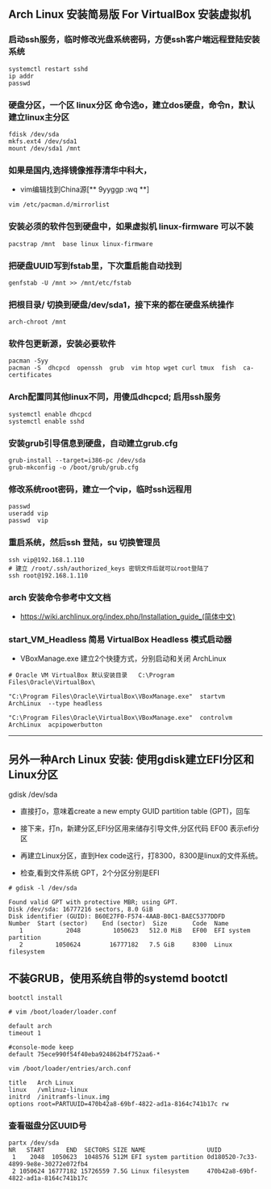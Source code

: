 ## Arch Linux 安装简易版 For VirtualBox 安装虚拟机

### 启动ssh服务，临时修改光盘系统密码，方便ssh客户端远程登陆安装系统
```
systemctl restart sshd
ip addr
passwd
```

### 硬盘分区，一个区 linux分区 命令选o，建立dos硬盘，命令n，默认建立linux主分区
```
fdisk /dev/sda
mkfs.ext4 /dev/sda1
mount /dev/sda1 /mnt
```

### 如果是国内,选择镜像推荐清华中科大，
- vim编辑找到China源[** 9yyggp <Esc>:wq **]
```
vim /etc/pacman.d/mirrorlist
```

### 安装必须的软件包到硬盘中，如果虚拟机 linux-firmware 可以不装
```
pacstrap /mnt  base linux linux-firmware
```

### 把硬盘UUID写到fstab里，下次重启能自动找到
```
genfstab -U /mnt >> /mnt/etc/fstab
```

### 把根目录/  切换到硬盘/dev/sda1，接下来的都在硬盘系统操作
```
arch-chroot /mnt
```

### 软件包更新源，安装必要软件
```
pacman -Syy
pacman -S  dhcpcd  openssh  grub  vim htop wget curl tmux  fish  ca-certificates 
```

### Arch配置同其他linux不同，用傻瓜dhcpcd; 启用ssh服务
```
systemctl enable dhcpcd
systemctl enable sshd
```

### 安装grub引导信息到硬盘，自动建立grub.cfg
```
grub-install --target=i386-pc /dev/sda
grub-mkconfig -o /boot/grub/grub.cfg
```

### 修改系统root密码，建立一个vip，临时ssh远程用
```
passwd
useradd vip
passwd  vip
```

### 重启系统，然后ssh 登陆，su 切换管理员
```
ssh vip@192.168.1.110
# 建立 /root/.ssh/authorized_keys 密钥文件后就可以root登陆了
ssh root@192.168.1.110
```

### arch 安装命令参考中文文档
- https://wiki.archlinux.org/index.php/Installation_guide_(简体中文)


### start_VM_Headless 简易 VirtualBox Headless 模式启动器
- VBoxManage.exe 建立2个快捷方式，分别启动和关闭 ArchLinux
```
# Oracle VM VirtualBox 默认安装目录   C:\Program Files\Oracle\VirtualBox\

"C:\Program Files\Oracle\VirtualBox\VBoxManage.exe"  startvm   ArchLinux  --type headless

"C:\Program Files\Oracle\VirtualBox\VBoxManage.exe"  controlvm  ArchLinux  acpipowerbutton

```

-------

## 另外一种Arch Linux 安装: 使用gdisk建立EFI分区和Linux分区
gdisk /dev/sda

- 直接打o，意味着create a new empty GUID partition table (GPT)，回车
- 接下来，打n，新建分区,EFI分区用来储存引导文件,分区代码 EF00 表示efi分区
- 再建立Linux分区，直到Hex code这行，打8300，8300是linux的文件系统。

- 检查,看到文件系统 GPT，2个分区分别是EFI
```
# gdisk -l /dev/sda

Found valid GPT with protective MBR; using GPT.
Disk /dev/sda: 16777216 sectors, 8.0 GiB
Disk identifier (GUID): B60E27F0-F574-4AAB-B0C1-BAEC5377DDFD
Number  Start (sector)    End (sector)  Size       Code  Name
   1            2048         1050623   512.0 MiB   EF00  EFI system partition
   2         1050624        16777182   7.5 GiB     8300  Linux filesystem
```

## 不装GRUB，使用系统自带的systemd bootctl

```
bootctl install
```

```
# vim /boot/loader/loader.conf

default arch
timeout 1

#console-mode keep
default 75ece990f54f40eba924862b4f752aa6-*
```

```
vim /boot/loader/entries/arch.conf

title   Arch Linux
linux   /vmlinuz-linux
initrd  /initramfs-linux.img
options root=PARTUUID=470b42a8-69bf-4822-ad1a-8164c741b17c rw
```

### 查看磁盘分区UUID号
```
partx /dev/sda
NR   START      END  SECTORS SIZE NAME                 UUID
 1    2048  1050623  1048576 512M EFI system partition 0d180520-7c33-4899-9e8e-30272e072fb4
 2 1050624 16777182 15726559 7.5G Linux filesystem     470b42a8-69bf-4822-ad1a-8164c741b17c

```
